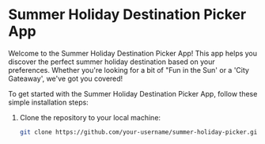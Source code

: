 # Summer Holiday Destination Picker App

Welcome to the Summer Holiday Destination Picker App! This app helps you discover the perfect summer holiday destination based on your preferences. Whether you're looking for a bit of "Fun in the Sun' or a 'City Gateaway', we've got you covered!


To get started with the Summer Holiday Destination Picker App, follow these simple installation steps:

1. Clone the repository to your local machine:

   ```bash
   git clone https://github.com/your-username/summer-holiday-picker.git
